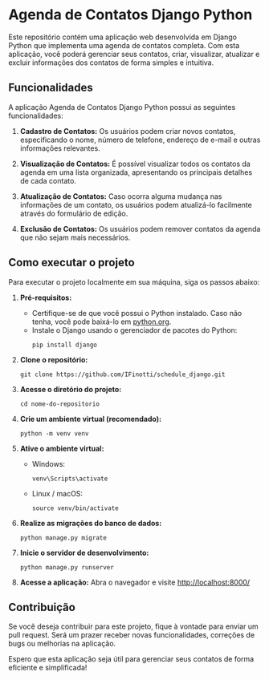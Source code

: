 # Agenda de Contatos Django Python

Este repositório contém uma aplicação web desenvolvida em Django Python que implementa uma agenda de contatos completa. Com esta aplicação, você poderá gerenciar seus contatos, criar, visualizar, atualizar e excluir informações dos contatos de forma simples e intuitiva.

## Funcionalidades

A aplicação Agenda de Contatos Django Python possui as seguintes funcionalidades:

1. **Cadastro de Contatos:** Os usuários podem criar novos contatos, especificando o nome, número de telefone, endereço de e-mail e outras informações relevantes.

2. **Visualização de Contatos:** É possível visualizar todos os contatos da agenda em uma lista organizada, apresentando os principais detalhes de cada contato.

3. **Atualização de Contatos:** Caso ocorra alguma mudança nas informações de um contato, os usuários podem atualizá-lo facilmente através do formulário de edição.

4. **Exclusão de Contatos:** Os usuários podem remover contatos da agenda que não sejam mais necessários.

## Como executar o projeto

Para executar o projeto localmente em sua máquina, siga os passos abaixo:

1. **Pré-requisitos:**
   - Certifique-se de que você possui o Python instalado. Caso não tenha, você pode baixá-lo em [python.org](https://www.python.org/downloads/).
   - Instale o Django usando o gerenciador de pacotes do Python:
     ```
     pip install django
     ```

2. **Clone o repositório:**
   ```
   git clone https://github.com/IFinotti/schedule_django.git
   ```

3. **Acesse o diretório do projeto:**
   ```
   cd nome-do-repositorio
   ```

4. **Crie um ambiente virtual (recomendado):**
   ```
   python -m venv venv
   ```

5. **Ative o ambiente virtual:**
   - Windows:
     ```
     venv\Scripts\activate
     ```
   - Linux / macOS:
     ```
     source venv/bin/activate
     ```

6. **Realize as migrações do banco de dados:**
   ```
   python manage.py migrate
   ```

7. **Inicie o servidor de desenvolvimento:**
   ```
   python manage.py runserver
   ```

8. **Acesse a aplicação:**
   Abra o navegador e visite [http://localhost:8000/](http://localhost:8000/)

## Contribuição

Se você deseja contribuir para este projeto, fique à vontade para enviar um pull request. Será um prazer receber novas funcionalidades, correções de bugs ou melhorias na aplicação.

Espero que esta aplicação seja útil para gerenciar seus contatos de forma eficiente e simplificada!
